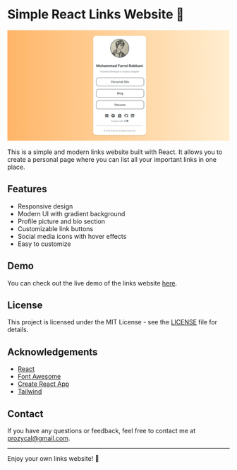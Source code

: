 # Simple React Links Website 🔗

![Links Website Screenshot](src/assets/screenshot.png)

This is a simple and modern links website built with React. It allows you to create a personal page where you can list all your important links in one place.

## Features

- Responsive design
- Modern UI with gradient background
- Profile picture and bio section
- Customizable link buttons
- Social media icons with hover effects
- Easy to customize

## Demo

You can check out the live demo of the links website [here](https://links.frl.blue).


## License

This project is licensed under the MIT License - see the [LICENSE](LICENSE) file for details.

## Acknowledgements

- [React](https://reactjs.org/)
- [Font Awesome](https://fontawesome.com/)
- [Create React App](https://create-react-app.dev/)
- [Tailwind](https://tailwindcss.com)

## Contact

If you have any questions or feedback, feel free to contact me at [prozycal@gmail.com](mailto:prozycal@gmail.com).

---

Enjoy your own links website! 🎉
